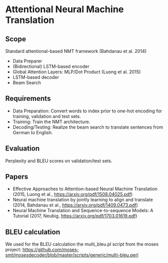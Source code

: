 # Attentional	Neural Machine	Translation
## Scope
Standard attentional-based NMT framework (Bahdanau et al. 2014)
- Data Preparer
- (Bidirectional) LSTM-based encoder
- Global Attention Layers: MLP/Dot Product (Luong et al. 2015)
- LSTM-based decoder
- Beam Search

## Requirements
- Data Preparation: Convert words to index prior to one-hot encoding for
training, validation and test sets.
- Training: Train the NMT architecture.
- Decoding/Testing: Realize the beam search to translate sentences from
German to English.

## Evaluation
Perplexity and BLEU scores on validation/test sets.

## Papers
- Effective Approaches to Attention-based Neural Machine Translation (2015, Luong et al., https://arxiv.org/pdf/1508.04025.pdf)
- Neural machine translation by jointly learning to align and translate (2014, Bahdanau et al., https://arxiv.org/pdf/1409.0473.pdf)
- Neural Machine Translation and Sequence-to-sequence Models: A Tutorial (2017, Neubig, https://arxiv.org/pdf/1703.01619.pdf)

## BLEU calculation
We used for the BLEU calculation the multi_bleu.pl script from the moses project: 
https://github.com/moses-smt/mosesdecoder/blob/master/scripts/generic/multi-bleu.perl
